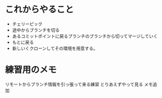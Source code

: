 # これからやること
- チェリーピック
- 途中からブランチを切る
- あるコミットポイントに戻るブランチのブランチから切ってマージしていく
- もとに戻る
- 新しいくクローンしてその環境を用意する。

# 練習用のメモ
リモートからブランチ情報を引っ張って来る練習
とりあえずやって見る
メモ追加